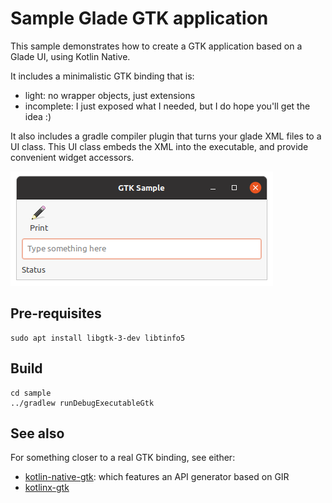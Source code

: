 # Sample Glade GTK application

This sample demonstrates how to create a GTK application based on a Glade UI, using Kotlin Native.

It includes a minimalistic GTK binding that is:
* light: no wrapper objects, just extensions
* incomplete: I just exposed what I needed, but I do hope you'll get the idea :)

It also includes a gradle compiler plugin that turns your glade XML files to a UI class. This UI class embeds the XML into the executable, and provide convenient widget accessors.

![Screenshot](doc/readme-screenshot.png)

## Pre-requisites

```
sudo apt install libgtk-3-dev libtinfo5
```

## Build

```
cd sample
../gradlew runDebugExecutableGtk
```

## See also

For something closer to a real GTK binding, see either:
* [kotlin-native-gtk](https://github.com/kropp/kotlin-native-gtk): which features an API generator based on GIR
* [kotlinx-gtk](https://github.com/Doomsdayrs/kotlinx-gtk)
